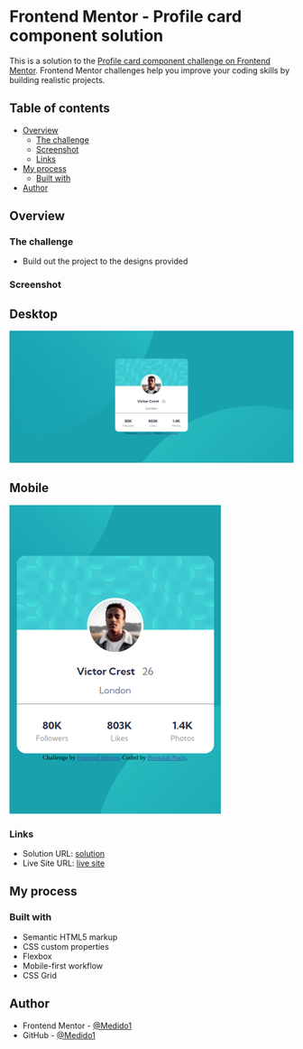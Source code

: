 # Frontend Mentor - Profile card component solution

This is a solution to the [Profile card component challenge on Frontend Mentor](https://www.frontendmentor.io/challenges/profile-card-component-cfArpWshJ/hub). Frontend Mentor challenges help you improve your coding skills by building realistic projects. 

## Table of contents

- [Overview](#overview)
  - [The challenge](#the-challenge)
  - [Screenshot](#screenshot)
  - [Links](#links)
- [My process](#my-process)
  - [Built with](#built-with)
- [Author](#author)

## Overview

### The challenge

- Build out the project to the designs provided

### Screenshot

  ## Desktop 
  ![](./screenShots/Deskto_screenshot.png)

  ## Mobile 
  ![](./screenShots/mobie_screenshot.png)

### Links

- Solution URL: [solution](https://github.com/Medido1/Frontend-Mentor-Profile-card-component)
- Live Site URL: [live site](https://medido1.github.io/Frontend-Mentor-Profile-card-component/)

## My process

### Built with

- Semantic HTML5 markup
- CSS custom properties
- Flexbox
- Mobile-first workflow
- CSS Grid

## Author

- Frontend Mentor - [@Medido1](https://www.frontendmentor.io/profile/Medido1)
- GitHub - [@Medido1](https://github.com/Medido1)
